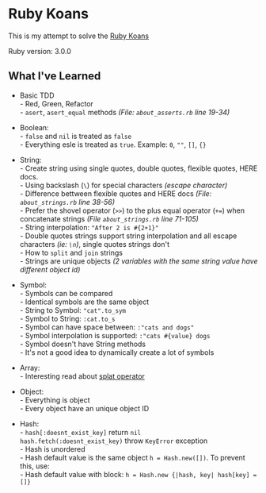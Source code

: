 # Ruby Koans

This is my attempt to solve the [Ruby Koans](https://www.rubykoans.com/)

Ruby version: 3.0.0

## What I've Learned

- Basic TDD  
\- Red, Green, Refactor  
\- `asert`, `asert_equal` methods *(File: `about_asserts.rb` line 19-34)*  

- Boolean:  
\- `false` and `nil` is treated as `false`  
\- Everything esle is treated as `true`. Example: `0`, `""`, `[]`, `{}`  

- String:  
\- Create string using single quotes, double quotes, flexible quotes, HERE docs.  
\- Using backslash (`\`) for special characters  *(escape character)*  
\- Difference bettween flexible quotes and HERE docs *(File: `about_strings.rb` line 38-56)*  
\- Prefer the shovel operator (`>>`) to the plus equal operator (`+=`) when concatenate strings *(File `about_strings.rb` line 71-105)*  
\- String interpolation: `"After 2 is #{2+1}"`  
\- Double quotes strings support string interpolation and all escape characters *(ie: `\n`)*, single quotes strings don't  
\- How to `split` and `join` strings  
\- Strings are unique objects *(2 variables with the same string value have different object id)*   

- Symbol:  
\- Symbols can be compared  
\- Identical symbols are the same object  
\- String to Symbol: `"cat".to_sym`  
\- Symbol to String: `:cat.to_s`  
\- Symbol can have space between: `:"cats and dogs"`  
\- Symbol interpolation is supported: `:"cats #{value} dogs`  
\- Symbol doesn't have String methods  
\- It's not a good idea to dynamically create a lot of symbols  

- Array:  
\- Interesting read about [splat operator](https://thoughtbot.com/blog/ruby-splat-operator)  

- Object:  
\- Everything is object  
\- Every object have an unique object ID  

- Hash:  
\- `hash[:doesnt_exist_key]` return `nil`  
`hash.fetch(:doesnt_exist_key)` throw `KeyError` exception  
\- Hash is unordered  
\- Hash default value is the same object `h = Hash.new([])`. To prevent this, use:  
\- Hash default value with block: `h = Hash.new {|hash, key| hash[key] = []}`  
